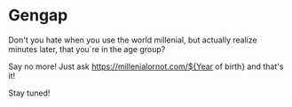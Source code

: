 # Gengap

Don't you hate when you use the world millenial, but actually realize minutes later, that you´re in the age group?

Say no more! Just ask https://millenialornot.com/${Year of birth} and that's it!

Stay tuned!

